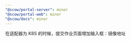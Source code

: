 ```yaml
---
"@scow/portal-server": minor
"@scow/portal-web": minor
"@scow/docs": minor
---
```


在适配器为 K8S 的时候，提交作业页面增加输入框：镜像地址
